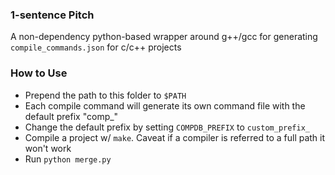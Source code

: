 ### 1-sentence Pitch

A non-dependency python-based wrapper around g++/gcc for generating `compile_commands.json` for c/c++ projects

### How to Use

* Prepend the path to this folder to `$PATH`
* Each compile command will generate its own command file with the default prefix "comp_"
* Change the default prefix by setting `COMPDB_PREFIX` to `custom_prefix_`
* Compile a project w/ `make`. Caveat if a compiler is referred to a full path it won't work
* Run `python merge.py` 
